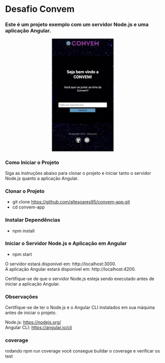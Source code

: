 # Desafio Convem

### Este é um projeto exemplo com um servidor Node.js e uma aplicação Angular.

<div align="center">
<img src="./src/assets/project.jpg" width="200">
</div>

### Como Iniciar o Projeto
Siga as instruções abaixo para clonar o projeto e iniciar tanto o servidor Node.js quanto a aplicação Angular.

### Clonar o Projeto
* git clone https://github.com/allesoares95/convem-app.git
* cd convem-app

### Instalar Dependências 
* npm install
### Iniciar o Servidor Node.js e Aplicação em Angular
* npm start

O servidor estará disponível em: http://localhost:3000.<br>
A aplicação Angular estará disponível em: http://localhost:4200.

Certifique-se de que o servidor Node.js esteja sendo executado antes de iniciar a aplicação Angular.

### Observações
Certifique-se de ter o Node.js e o Angular CLI instalados em sua máquina antes de iniciar o projeto.

Node.js: https://nodejs.org/<br>
Angular CLI: https://angular.io/cli

### coverage
rodando npm run coverage você consegue buildar o coverage e verificar os test
